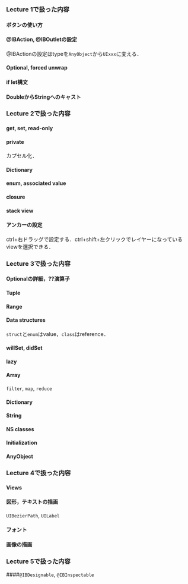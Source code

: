 ### Lecture 1で扱った内容
#### ボタンの使い方
#### @IBAction, @IBOutletの設定
@IBActionの設定はtypeを`AnyObject`から`UIxxx`に変える．
#### Optional, forced unwrap
#### if let構文
#### DoubleからStringへのキャスト
### Lecture 2で扱った内容
#### get, set, read-only
#### private
カプセル化．
#### Dictionary
#### enum, associated value
#### closure
#### stack view
#### アンカーの設定
ctrl+右ドラッグで設定する．ctrl+shift+左クリックでレイヤーになっているviewを選択できる．
### Lecture 3で扱った内容
#### Optionalの詳細，??演算子
#### Tuple
#### Range
#### Data structures
`struct`と`enum`はvalue，`class`はreference．
#### willSet, didSet
#### lazy
#### Array
`filter`, `map`, `reduce`
#### Dictionary
#### String
#### NS classes
#### Initialization
#### AnyObject
### Lecture 4で扱った内容
#### Views
#### 図形，テキストの描画
`UIBezierPath`, `UILabel`
#### フォント
#### 画像の描画

### Lecture 5で扱った内容
####`@IBDesignable`, `@IBInspectable`
